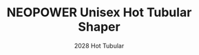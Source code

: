 ---
layout: product
title: NEOPOWER Unisex Hot Tubular Shaper
subtitle: 2028 Hot Tubular
feature_image:
  - /active/2028-front.jpg
  - /active/2028-man.jpg
price: '38.00'
categories: Waist
---
